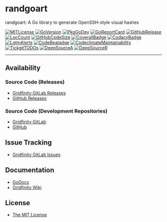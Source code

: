 # randgoart

randgoart: A Go library to generate OpenSSH-style visual hashes

[![MITLicense](https://img.shields.io/badge/License-MIT-blue.svg)](https://github.com/gridfinity/randgoart/blob/master/LICENSE)
[![GoVersion](https://img.shields.io/github/go-mod/go-version/gridfinity/randgoart.svg)](https://github.com/gridfinity/randgoart/blob/master/go.mod)
[![PkgGoDev](https://pkg.go.dev/badge/github.com/gridfinity/randgoart)](https://pkg.go.dev/github.com/gridfinity/randgoart)
[![GoReportCard](https://goreportcard.com/badge/github.com/gridfinity/randgoart)](https://goreportcard.com/report/github.com/gridfinity/randgoart)
[![GitHubRelease](https://img.shields.io/github/release/gridfinity/randgoart.svg)](https://github.com/gridfinity/randgoart/releases/)
[![LocCount](https://img.shields.io/tokei/lines/github/gridfinity/randgoart.svg)](https://github.com/XAMPPRocky/tokei)
[![GitHubCodeSize](https://img.shields.io/github/languages/code-size/gridfinity/randgoart.svg)](https://github.com/gridfinity/randgoart)
[![CoverallBadge](https://coveralls.io/repos/github/gridfinity/randgoart/badge.svg?branch=master)](https://coveralls.io/github/gridfinity/randgoart?branch=master)
[![CodacyBadge](https://api.codacy.com/project/badge/Grade/1554a9e30cff45aa80635c1e00dafa9e)](https://app.codacy.com/gh/gridfinity/randgoart)
[![LgtmAlerts](https://img.shields.io/lgtm/alerts/g/gridfinity/randgoart.svg?logo=lgtm&logoWidth=18)](https://lgtm.com/projects/g/gridfinity/randgoart/alerts/)
[![CodeBeatadge](https://codebeat.co/badges/ff68217a-76ec-467c-8ecd-c49c4491c6ae)](https://codebeat.co/projects/github-com-gridfinity-randgoart-master)
[![CodeclimateMaintainability](https://api.codeclimate.com/v1/badges/bbc4379b8c69ca2693e6/maintainability)](https://codeclimate.com/github/gridfinity/randgoart/maintainability)
[![TickgitTODOs](https://img.shields.io/endpoint?url=https://api.tickgit.com/badge?repo=github.com/gridfinity/randgoart)](https://www.tickgit.com/browse?repo=github.com/gridfinity/randgoart)
[![DeepSourceA](https://deepsource.io/gh/gridfinity/randgoart.svg/?label=active+issues)](https://deepsource.io/gh/gridfinty/randgoart/?ref=repository-badge)
[![DeepSourceR](https://deepsource.io/gh/gridfinity/randgoart.svg/?label=resolved+issues)](https://deepsource.io/gh/gridfinty/randgoart/?ref=repository-badge)

---

## Availability

### Source Code (Releases)

- [Gridfinity GitLab Releases](https://gitlab.gridfinity.com/go/randgoart/-/releases/)
- [GitHub Releases](https://github.com/gridfinity/randgoart/releases/)

### Source Code (Development Repositories)

- [Gridfinity GitLab](https://gitlab.gridfinity.com/go/randgoart)
- [GitHub](https://github.com/gridfinity/randgoart)

## Issue Tracking

- [Gridfinity GitLab Issues](https://gitlab.gridfinity.com/go/randgoart/-/issues)

## Documentation

- [GoDocs](https://go.gridfinity.dev/doc?randgoart)
- [Gridfinity Wiki](https://wiki.gridfinity.com/wiki?name=randgoart)

## License

- [The MIT License](https://gitlab.gridfinity.com/go/randgoart/-/blob/master/LICENSE)

